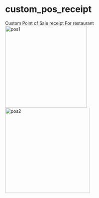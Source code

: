 # custom_pos_receipt
Custom Point of Sale receipt For restaurant
<img width="262" alt="pos1" src="https://user-images.githubusercontent.com/97345997/199518589-88abc984-9e11-402d-969b-165f4f21521b.png">
<img width="272" alt="pos2" src="https://user-images.githubusercontent.com/97345997/199518603-85e52454-f29e-4f6d-ab7f-1c01a77cbe18.png">
